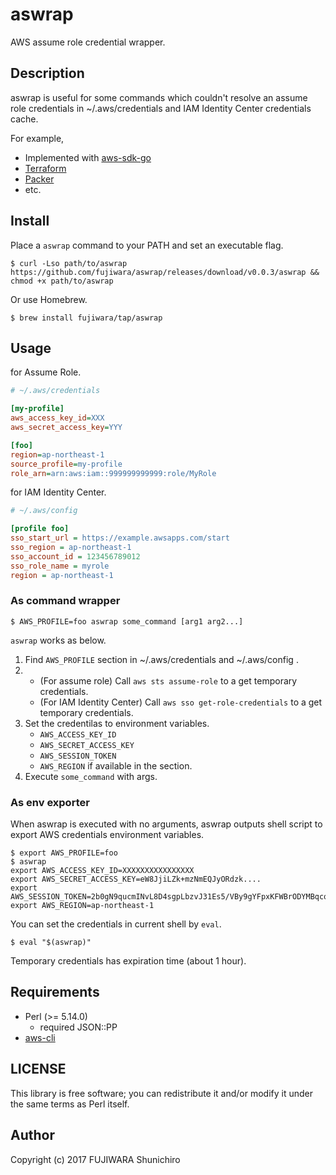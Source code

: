 # aswrap

AWS assume role credential wrapper.

## Description

aswrap is useful for some commands which couldn't resolve an assume role credentials in ~/.aws/credentials and IAM Identity Center credentials cache.

For example,

- Implemented with [aws-sdk-go](https://github.com/aws/aws-sdk-go)
- [Terraform](https://www.terraform.io/)
- [Packer](https://www.packer.io/)
- etc.

## Install

Place a `aswrap` command to your PATH and set an executable flag.

```console
$ curl -Lso path/to/aswrap https://github.com/fujiwara/aswrap/releases/download/v0.0.3/aswrap && chmod +x path/to/aswrap
```

Or use Homebrew.

```console
$ brew install fujiwara/tap/aswrap
```

## Usage

for Assume Role.
```ini
# ~/.aws/credentials

[my-profile]
aws_access_key_id=XXX
aws_secret_access_key=YYY

[foo]
region=ap-northeast-1
source_profile=my-profile
role_arn=arn:aws:iam::999999999999:role/MyRole
```

for IAM Identity Center.

```ini
# ~/.aws/config

[profile foo]
sso_start_url = https://example.awsapps.com/start
sso_region = ap-northeast-1
sso_account_id = 123456789012
sso_role_name = myrole
region = ap-northeast-1
```

### As command wrapper

```console
$ AWS_PROFILE=foo aswrap some_command [arg1 arg2...]
```

`aswrap` works as below.

1. Find `AWS_PROFILE` section in ~/.aws/credentials and ~/.aws/config .
2.
   - (For assume role) Call `aws sts assume-role` to a get temporary credentials.
   - (For IAM Identity Center) Call `aws sso get-role-credentials` to a get temporary credentials.
3. Set the credentilas to environment variables.
   - `AWS_ACCESS_KEY_ID`
   - `AWS_SECRET_ACCESS_KEY`
   - `AWS_SESSION_TOKEN`
   - `AWS_REGION` if available in the section.
4. Execute `some_command` with args.

### As env exporter

When aswrap is executed with no arguments, aswrap outputs shell script to export AWS credentials environment variables.

```console
$ export AWS_PROFILE=foo
$ aswrap
export AWS_ACCESS_KEY_ID=XXXXXXXXXXXXXXXX
export AWS_SECRET_ACCESS_KEY=eW8JjiLZk+mzNmEQJyORdzk....
export AWS_SESSION_TOKEN=2b0gN9qucmINvL8D4sgpLbzvJ31Es5/VBy9gYFpxKFWBrODYMBqcq5WksJGp9RW.....
export AWS_REGION=ap-northeast-1
```

You can set the credentials in current shell by `eval`.

```console
$ eval "$(aswrap)"
```

Temporary credentials has expiration time (about 1 hour).

## Requirements

- Perl (>= 5.14.0)
  - required JSON::PP
- [aws-cli](https://github.com/aws/aws-cli)

## LICENSE

This library is free software; you can redistribute it and/or modify
it under the same terms as Perl itself.

## Author

Copyright (c) 2017 FUJIWARA Shunichiro
